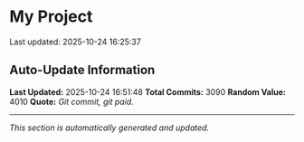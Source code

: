 # My Project


Last updated: 2025-10-24 16:25:37

























































































































































































































































































































































































































































































































































































































































































































































































































































































































































































































































































































































































































































































































































































































































































































































































































































































































































































































































































































































































































































































































































































































































































































































































































































































































































































































































































































































































































































































































































































































































































































































































































































































































































































































































































































































































































## Auto-Update Information

**Last Updated:** 2025-10-24 16:51:48
**Total Commits:** 3090
**Random Value:** 4010
**Quote:** _Git commit, git paid._

---
_This section is automatically generated and updated._